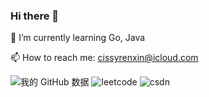 ### Hi there 👋

<!--
**Renewdxin/Renewdxin** is a ✨ _special_ ✨ repository because its `README.md` (this file) appears on your GitHub profile.

Here are some ideas to get you started:

- 🔭 I’m currently working on ...
- 👯 I’m looking to collaborate on ...
- 🤔 I’m looking for help with ...
- 💬 Ask me about ...
- 😄 Pronouns: ...
- ⚡ Fun fact: ...
-->
🌱 I’m currently learning Go, Java

📫 How to reach me: cissyrenxin@icloud.com

![我的 GitHub 数据](https://github-readme-stats.vercel.app/api?username=Renewdxin&theme=dark&show_icons=true)
![leetcode](https://stats.justsong.cn/api/leetcode/?username=magical-gagarintr3&cn=true)
![csdn](https://stats.justsong.cn/api/csdn?id=m0_73976305&theme=radical)
